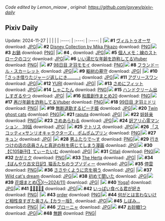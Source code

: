 *Code edited by Lemon_miaow , original: https://github.com/gxywy/pixiv-daily*
## Pixiv Daily 
Update: 2024-11-27
|      |      |      |
| :----: | :----: | :----: |
|![](https://pximg.lemonmiaow.xyz/c/240x480/img-master/img/2024/11/25/00/00/28/124607066_p0_master1200.jpg) **#1** [ヴィルトゥオーサ](https://www.pixiv.net/artworks/124607066) download: [JPG](https://pximg.lemonmiaow.xyz/img-original/img/2024/11/25/00/00/28/124607066_p0.jpg)|![](https://pximg.lemonmiaow.xyz/c/240x480/img-master/img/2024/11/26/00/00/52/124635058_p0_master1200.jpg) **#2** [Disney Collection by Mika Pikazo](https://www.pixiv.net/artworks/124635058) download: [PNG](https://pximg.lemonmiaow.xyz/img-original/img/2024/11/26/00/00/52/124635058_p0.png)|![](https://pximg.lemonmiaow.xyz/c/240x480/img-master/img/2024/11/25/20/30/02/124627992_p0_master1200.jpg) **#3** [お鍋](https://www.pixiv.net/artworks/124627992) download: [PNG](https://pximg.lemonmiaow.xyz/img-original/img/2024/11/25/20/30/02/124627992_p0.png)|
|![](https://pximg.lemonmiaow.xyz/c/240x480/img-master/img/2024/11/26/00/00/20/124634937_p0_master1200.jpg) **#4** [.](https://www.pixiv.net/artworks/124634937) download: [JPG](https://pximg.lemonmiaow.xyz/img-original/img/2024/11/26/00/00/20/124634937_p0.jpg)|![](https://pximg.lemonmiaow.xyz/c/240x480/img-master/img/2024/11/26/06/00/06/124640922_p0_master1200.jpg) **#5** [個人メモ：線のストロークのコツ](https://www.pixiv.net/artworks/124640922) download: [JPG](https://pximg.lemonmiaow.xyz/img-original/img/2024/11/26/06/00/06/124640922_p0.jpg)|![](https://pximg.lemonmiaow.xyz/c/240x480/img-master/img/2024/11/25/21/10/43/124629233_p0_master1200.jpg) **#6** [いい湯だな年齢を詐称してるVtuber](https://www.pixiv.net/artworks/124629233) download: [PNG](https://pximg.lemonmiaow.xyz/img-original/img/2024/11/25/21/10/43/124629233_p0.png)|
|![](https://pximg.lemonmiaow.xyz/c/240x480/img-master/img/2024/11/25/00/00/20/124607030_p0_master1200.jpg) **#7** [98日目 才羽モモイ](https://www.pixiv.net/artworks/124607030) download: [PNG](https://pximg.lemonmiaow.xyz/img-original/img/2024/11/25/00/00/20/124607030_p0.png)|![](https://pximg.lemonmiaow.xyz/c/240x480/img-master/img/2024/11/25/00/14/31/124607851_p0_master1200.jpg) **#8** [フランドール・スカーレット](https://www.pixiv.net/artworks/124607851) download: [JPG](https://pximg.lemonmiaow.xyz/img-original/img/2024/11/25/00/14/31/124607851_p0.jpg)|![](https://pximg.lemonmiaow.xyz/c/240x480/img-master/img/2024/11/26/03/22/38/124639430_p0_master1200.jpg) **#9** [躯树の墓守](https://www.pixiv.net/artworks/124639430) download: [JPG](https://pximg.lemonmiaow.xyz/img-original/img/2024/11/26/03/22/38/124639430_p0.jpg)|
|![](https://pximg.lemonmiaow.xyz/c/240x480/img-master/img/2024/11/25/17/12/30/124622814_p0_master1200.jpg) **#10** [｢さっき借りたジャージ返しにき………｣](https://www.pixiv.net/artworks/124622814) download: [JPG](https://pximg.lemonmiaow.xyz/img-original/img/2024/11/25/17/12/30/124622814_p0.jpg)|![](https://pximg.lemonmiaow.xyz/c/240x480/img-master/img/2024/11/26/21/55/02/124658333_p0_master1200.jpg) **#11** [アグリースワン](https://www.pixiv.net/artworks/124658333) download: [JPG](https://pximg.lemonmiaow.xyz/img-original/img/2024/11/26/21/55/02/124658333_p0.jpg)|![](https://pximg.lemonmiaow.xyz/c/240x480/img-master/img/2024/11/26/15/20/21/124648531_p0_master1200.jpg) **#12** [YURI](https://www.pixiv.net/artworks/124648531) download: [JPG](https://pximg.lemonmiaow.xyz/img-original/img/2024/11/26/15/20/21/124648531_p0.jpg)|
|![](https://pximg.lemonmiaow.xyz/c/240x480/img-master/img/2024/11/25/10/03/35/124616609_p0_master1200.jpg) **#13** [さめにフィット](https://www.pixiv.net/artworks/124616609) download: [JPG](https://pximg.lemonmiaow.xyz/img-original/img/2024/11/25/10/03/35/124616609_p0.jpg)|![](https://pximg.lemonmiaow.xyz/c/240x480/img-master/img/2024/11/25/12/05/21/124618224_p0_master1200.jpg) **#14** [しゃこたん](https://www.pixiv.net/artworks/124618224) download: [PNG](https://pximg.lemonmiaow.xyz/img-original/img/2024/11/25/12/05/21/124618224_p0.png)|![](https://pximg.lemonmiaow.xyz/c/240x480/img-master/img/2024/11/26/00/34/24/124636295_p0_master1200.jpg) **#15** [ハンドクリーム出しすぎるやつ](https://www.pixiv.net/artworks/124636295) download: [JPG](https://pximg.lemonmiaow.xyz/img-original/img/2024/11/26/00/34/24/124636295_p0.jpg)|
|![](https://pximg.lemonmiaow.xyz/c/240x480/img-master/img/2024/11/25/11/15/27/124617472_p0_master1200.jpg) **#16** [和風創作まとめ20](https://www.pixiv.net/artworks/124617472) download: [PNG](https://pximg.lemonmiaow.xyz/img-original/img/2024/11/25/11/15/27/124617472_p0.png)|![](https://pximg.lemonmiaow.xyz/c/240x480/img-master/img/2024/11/26/21/14/03/124657029_p0_master1200.jpg) **#17** [再び年齢を詐称してるVtuber](https://www.pixiv.net/artworks/124657029) download: [PNG](https://pximg.lemonmiaow.xyz/img-original/img/2024/11/26/21/14/03/124657029_p0.png)|![](https://pximg.lemonmiaow.xyz/c/240x480/img-master/img/2024/11/26/00/00/13/124634908_p0_master1200.jpg) **#18** [99日目 才羽ミドリ](https://www.pixiv.net/artworks/124634908) download: [PNG](https://pximg.lemonmiaow.xyz/img-original/img/2024/11/26/00/00/13/124634908_p0.png)|
|![](https://pximg.lemonmiaow.xyz/c/240x480/img-master/img/2024/11/25/01/14/23/124609707_p0_master1200.jpg) **#19** [無断退勤するピーチ姫](https://www.pixiv.net/artworks/124609707) download: [JPG](https://pximg.lemonmiaow.xyz/img-original/img/2024/11/25/01/14/23/124609707_p0.jpg)|![](https://pximg.lemonmiaow.xyz/c/240x480/img-master/img/2024/11/25/11/10/08/124617410_p0_master1200.jpg) **#20** [Twin ghost cats](https://www.pixiv.net/artworks/124617410) download: [PNG](https://pximg.lemonmiaow.xyz/img-original/img/2024/11/25/11/10/08/124617410_p0.png)|![](https://pximg.lemonmiaow.xyz/c/240x480/img-master/img/2024/11/26/15/21/21/124648546_p0_master1200.jpg) **#21** [raputa](https://www.pixiv.net/artworks/124648546) download: [JPG](https://pximg.lemonmiaow.xyz/img-original/img/2024/11/26/15/21/21/124648546_p0.jpg)|
|![](https://pximg.lemonmiaow.xyz/c/240x480/img-master/img/2024/11/26/15/57/21/124649086_p0_master1200.jpg) **#22** [娃娃亲](https://www.pixiv.net/artworks/124649086) download: [PNG](https://pximg.lemonmiaow.xyz/img-original/img/2024/11/26/15/57/21/124649086_p0.png)|![](https://pximg.lemonmiaow.xyz/c/240x480/img-master/img/2024/11/26/10/53/02/124644503_p0_master1200.jpg) **#23** [さめあらわる](https://www.pixiv.net/artworks/124644503) download: [JPG](https://pximg.lemonmiaow.xyz/img-original/img/2024/11/26/10/53/02/124644503_p0.jpg)|![](https://pximg.lemonmiaow.xyz/c/240x480/img-master/img/2024/11/26/15/57/19/124649084_p0_master1200.jpg) **#24** [訳アリ心霊マンション　39話](https://www.pixiv.net/artworks/124649084) download: [JPG](https://pximg.lemonmiaow.xyz/img-original/img/2024/11/26/15/57/19/124649084_p0.jpg)|
|![](https://pximg.lemonmiaow.xyz/c/240x480/img-master/img/2024/11/25/18/02/59/124624086_p0_master1200.jpg) **#25** [テトリス](https://www.pixiv.net/artworks/124624086) download: [JPG](https://pximg.lemonmiaow.xyz/img-original/img/2024/11/25/18/02/59/124624086_p0.jpg)|![](https://pximg.lemonmiaow.xyz/c/240x480/img-master/img/2024/11/26/00/00/06/124634860_p0_master1200.jpg) **#26** [「スコッティ×サンリオキャラクターズ」 ポムポムプリン](https://www.pixiv.net/artworks/124634860) download: [PNG](https://pximg.lemonmiaow.xyz/img-original/img/2024/11/26/00/00/06/124634860_p0.png)|![](https://pximg.lemonmiaow.xyz/c/240x480/img-master/img/2024/11/26/00/21/43/124635890_p0_master1200.jpg) **#27** [キュン](https://www.pixiv.net/artworks/124635890) download: [JPG](https://pximg.lemonmiaow.xyz/img-original/img/2024/11/26/00/21/43/124635890_p0.jpg)|
|![](https://pximg.lemonmiaow.xyz/c/240x480/img-master/img/2024/11/25/00/05/05/124607487_p0_master1200.jpg) **#28** [男ふたりで～す](https://www.pixiv.net/artworks/124607487) download: [PNG](https://pximg.lemonmiaow.xyz/img-original/img/2024/11/25/00/05/05/124607487_p0.png)|![](https://pximg.lemonmiaow.xyz/c/240x480/img-master/img/2024/11/25/00/18/22/124607993_p0_master1200.jpg) **#29** [行きつけの店の店員さんと真逆の秋を感じてしまう漫画](https://www.pixiv.net/artworks/124607993) download: [JPG](https://pximg.lemonmiaow.xyz/img-original/img/2024/11/25/00/18/22/124607993_p0.jpg)|![](https://pximg.lemonmiaow.xyz/c/240x480/img-master/img/2024/11/25/00/01/23/124607219_p0_master1200.jpg) **#30** [【C105新刊】てぃーたいむ](https://www.pixiv.net/artworks/124607219) download: [JPG](https://pximg.lemonmiaow.xyz/img-original/img/2024/11/25/00/01/23/124607219_p0.jpg)|
|![](https://pximg.lemonmiaow.xyz/c/240x480/img-master/img/2024/11/25/00/00/59/124607162_p0_master1200.jpg) **#31** [Citlali](https://www.pixiv.net/artworks/124607162) download: [PNG](https://pximg.lemonmiaow.xyz/img-original/img/2024/11/25/00/00/59/124607162_p0.png)|![](https://pximg.lemonmiaow.xyz/c/240x480/img-master/img/2024/11/26/00/03/18/124635262_p0_master1200.jpg) **#32** [かがミク](https://www.pixiv.net/artworks/124635262) download: [PNG](https://pximg.lemonmiaow.xyz/img-original/img/2024/11/26/00/03/18/124635262_p0.png)|![](https://pximg.lemonmiaow.xyz/c/240x480/img-master/img/2024/11/25/00/04/33/124607458_p0_master1200.jpg) **#33** [The Herta](https://www.pixiv.net/artworks/124607458) download: [JPG](https://pximg.lemonmiaow.xyz/img-original/img/2024/11/25/00/04/33/124607458_p0.jpg)|
|![](https://pximg.lemonmiaow.xyz/c/240x480/img-master/img/2024/11/25/21/19/15/124629508_p0_master1200.jpg) **#34** [【ぼんやり古文日記】猫舌たちのラプソディー](https://www.pixiv.net/artworks/124629508) download: [JPG](https://pximg.lemonmiaow.xyz/img-original/img/2024/11/25/21/19/15/124629508_p0.jpg)|![](https://pximg.lemonmiaow.xyz/c/240x480/img-master/img/2024/11/25/00/00/28/124607064_p0_master1200.jpg) **#35** [停雲](https://www.pixiv.net/artworks/124607064) download: [PNG](https://pximg.lemonmiaow.xyz/img-original/img/2024/11/25/00/00/28/124607064_p0.png)|![](https://pximg.lemonmiaow.xyz/c/240x480/img-master/img/2024/11/25/13/48/19/124619689_p0_master1200.jpg) **#36** [ささやくように恋を唄う](https://www.pixiv.net/artworks/124619689) download: [JPG](https://pximg.lemonmiaow.xyz/img-original/img/2024/11/25/13/48/19/124619689_p0.jpg)|
|![](https://pximg.lemonmiaow.xyz/c/240x480/img-master/img/2024/11/25/20/42/43/124628333_p0_master1200.jpg) **#37** [Wild cat's dream](https://www.pixiv.net/artworks/124628333) download: [JPG](https://pximg.lemonmiaow.xyz/img-original/img/2024/11/25/20/42/43/124628333_p0.jpg)|![](https://pximg.lemonmiaow.xyz/c/240x480/img-master/img/2024/11/26/23/28/40/124661593_p0_master1200.jpg) **#38** [初めて聞いた](https://www.pixiv.net/artworks/124661593) download: [JPG](https://pximg.lemonmiaow.xyz/img-original/img/2024/11/26/23/28/40/124661593_p0.jpg)|![](https://pximg.lemonmiaow.xyz/c/240x480/img-master/img/2024/11/26/04/03/34/124639895_p0_master1200.jpg) **#39** [花畑まとめ⑤(〜2024/11)](https://www.pixiv.net/artworks/124639895) download: [JPG](https://pximg.lemonmiaow.xyz/img-original/img/2024/11/26/04/03/34/124639895_p0.jpg)|
|![](https://pximg.lemonmiaow.xyz/c/240x480/img-master/img/2024/11/25/00/00/47/124607136_p0_master1200.jpg) **#40** [Yoga1](https://www.pixiv.net/artworks/124607136) download: [JPG](https://pximg.lemonmiaow.xyz/img-original/img/2024/11/25/00/00/47/124607136_p0.jpg)|![](https://pximg.lemonmiaow.xyz/c/240x480/img-master/img/2024/11/26/12/44/27/124646158_p0_master1200.jpg) **#41** [🌼🌸🐰🌸🌼](https://www.pixiv.net/artworks/124646158) download: [JPG](https://pximg.lemonmiaow.xyz/img-original/img/2024/11/26/12/44/27/124646158_p0.jpg)|![](https://pximg.lemonmiaow.xyz/c/240x480/img-master/img/2024/11/25/14/26/31/124620176_p0_master1200.jpg) **#42** [いっぱい食べる君が好き](https://www.pixiv.net/artworks/124620176) download: [PNG](https://pximg.lemonmiaow.xyz/img-original/img/2024/11/25/14/26/31/124620176_p0.png)|
|![](https://pximg.lemonmiaow.xyz/c/240x480/img-master/img/2024/11/25/13/48/15/124619686_p0_master1200.jpg) **#43** [order](https://www.pixiv.net/artworks/124619686) download: [PNG](https://pximg.lemonmiaow.xyz/img-original/img/2024/11/25/13/48/15/124619686_p0.png)|![](https://pximg.lemonmiaow.xyz/c/240x480/img-master/img/2024/11/25/00/00/06/124606955_p0_master1200.jpg) **#44** [何がとは言わないけど相性良すぎた奥さん【カラー版】](https://www.pixiv.net/artworks/124606955) download: [JPG](https://pximg.lemonmiaow.xyz/img-original/img/2024/11/25/00/00/06/124606955_p0.jpg)|![](https://pximg.lemonmiaow.xyz/c/240x480/img-master/img/2024/11/25/15/51/15/124619570_p0_master1200.jpg) **#45** [しぼみ…](https://www.pixiv.net/artworks/124619570) download: [PNG](https://pximg.lemonmiaow.xyz/img-original/img/2024/11/25/15/51/15/124619570_p0.png)|
|![](https://pximg.lemonmiaow.xyz/c/240x480/img-master/img/2024/11/25/21/51/31/124630505_p0_master1200.jpg) **#46** [ブローニャ](https://www.pixiv.net/artworks/124630505) download: [JPG](https://pximg.lemonmiaow.xyz/img-original/img/2024/11/25/21/51/31/124630505_p0.jpg)|![](https://pximg.lemonmiaow.xyz/c/240x480/img-master/img/2024/11/26/20/13/29/124655118_p0_master1200.jpg) **#47** [お砂糖1つ](https://www.pixiv.net/artworks/124655118) download: [JPG](https://pximg.lemonmiaow.xyz/img-original/img/2024/11/26/20/13/29/124655118_p0.jpg)|![](https://pximg.lemonmiaow.xyz/c/240x480/img-master/img/2024/11/25/00/00/38/124607107_p0_master1200.jpg) **#48** [無題](https://www.pixiv.net/artworks/124607107) download: [PNG](https://pximg.lemonmiaow.xyz/img-original/img/2024/11/25/00/00/38/124607107_p0.png)|

